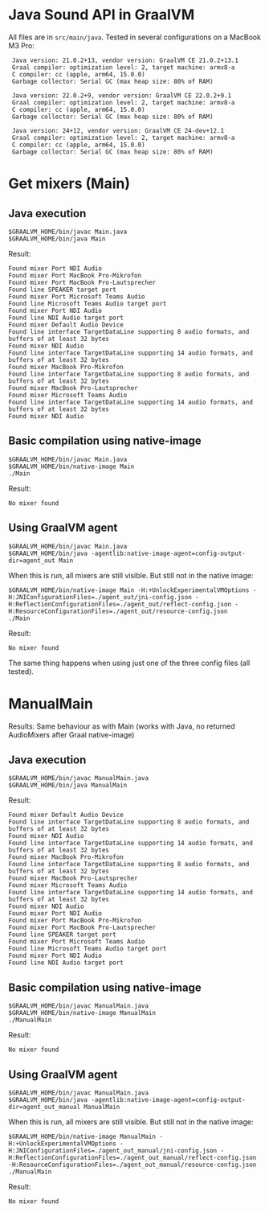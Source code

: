 # Java Sound API in GraalVM
All files are in `src/main/java`. Tested in several configurations on a MacBook M3 Pro:
```
 Java version: 21.0.2+13, vendor version: GraalVM CE 21.0.2+13.1
 Graal compiler: optimization level: 2, target machine: armv8-a
 C compiler: cc (apple, arm64, 15.0.0)
 Garbage collector: Serial GC (max heap size: 80% of RAM)
```

```
 Java version: 22.0.2+9, vendor version: GraalVM CE 22.0.2+9.1
 Graal compiler: optimization level: 2, target machine: armv8-a
 C compiler: cc (apple, arm64, 15.0.0)
 Garbage collector: Serial GC (max heap size: 80% of RAM)
```

```
 Java version: 24+12, vendor version: GraalVM CE 24-dev+12.1
 Graal compiler: optimization level: 2, target machine: armv8-a
 C compiler: cc (apple, arm64, 15.0.0)
 Garbage collector: Serial GC (max heap size: 80% of RAM)
```

# Get mixers (Main)
## Java execution
```shell
$GRAALVM_HOME/bin/javac Main.java
$GRAALVM_HOME/bin/java Main
```
Result:
```
Found mixer Port NDI Audio
Found mixer Port MacBook Pro-Mikrofon
Found mixer Port MacBook Pro-Lautsprecher
Found line SPEAKER target port
Found mixer Port Microsoft Teams Audio
Found line Microsoft Teams Audio target port
Found mixer Port NDI Audio
Found line NDI Audio target port
Found mixer Default Audio Device
Found line interface TargetDataLine supporting 8 audio formats, and buffers of at least 32 bytes
Found mixer NDI Audio
Found line interface TargetDataLine supporting 14 audio formats, and buffers of at least 32 bytes
Found mixer MacBook Pro-Mikrofon
Found line interface TargetDataLine supporting 8 audio formats, and buffers of at least 32 bytes
Found mixer MacBook Pro-Lautsprecher
Found mixer Microsoft Teams Audio
Found line interface TargetDataLine supporting 14 audio formats, and buffers of at least 32 bytes
Found mixer NDI Audio
```

## Basic compilation using native-image
```shell
$GRAALVM_HOME/bin/javac Main.java
$GRAALVM_HOME/bin/native-image Main
./Main
```

Result:
```
No mixer found
```

## Using GraalVM agent
```
$GRAALVM_HOME/bin/javac Main.java
$GRAALVM_HOME/bin/java -agentlib:native-image-agent=config-output-dir=agent_out Main
```
When this is run, all mixers are still visible. But still not in the native image:
```
$GRAALVM_HOME/bin/native-image Main -H:+UnlockExperimentalVMOptions -H:JNIConfigurationFiles=./agent_out/jni-config.json -H:ReflectionConfigurationFiles=./agent_out/reflect-config.json -H:ResourceConfigurationFiles=./agent_out/resource-config.json
./Main
```

Result:
```
No mixer found
```
The same thing happens when using just one of the three config files (all tested).


# ManualMain
Results: Same behaviour as with Main (works with Java, no returned AudioMixers after Graal native-image)
## Java execution
```shell
$GRAALVM_HOME/bin/javac ManualMain.java
$GRAALVM_HOME/bin/java ManualMain
```
Result:
```
Found mixer Default Audio Device
Found line interface TargetDataLine supporting 8 audio formats, and buffers of at least 32 bytes
Found mixer NDI Audio
Found line interface TargetDataLine supporting 14 audio formats, and buffers of at least 32 bytes
Found mixer MacBook Pro-Mikrofon
Found line interface TargetDataLine supporting 8 audio formats, and buffers of at least 32 bytes
Found mixer MacBook Pro-Lautsprecher
Found mixer Microsoft Teams Audio
Found line interface TargetDataLine supporting 14 audio formats, and buffers of at least 32 bytes
Found mixer NDI Audio
Found mixer Port NDI Audio
Found mixer Port MacBook Pro-Mikrofon
Found mixer Port MacBook Pro-Lautsprecher
Found line SPEAKER target port
Found mixer Port Microsoft Teams Audio
Found line Microsoft Teams Audio target port
Found mixer Port NDI Audio
Found line NDI Audio target port
```

## Basic compilation using native-image
```shell
$GRAALVM_HOME/bin/javac ManualMain.java
$GRAALVM_HOME/bin/native-image ManualMain
./ManualMain
```
Result:
```
No mixer found
```

## Using GraalVM agent
```
$GRAALVM_HOME/bin/javac ManualMain.java
$GRAALVM_HOME/bin/java -agentlib:native-image-agent=config-output-dir=agent_out_manual ManualMain
```
When this is run, all mixers are still visible. But still not in the native image:
```
$GRAALVM_HOME/bin/native-image ManualMain -H:+UnlockExperimentalVMOptions -H:JNIConfigurationFiles=./agent_out_manual/jni-config.json -H:ReflectionConfigurationFiles=./agent_out_manual/reflect-config.json -H:ResourceConfigurationFiles=./agent_out_manual/resource-config.json
./ManualMain
```

Result:
```
No mixer found
```
